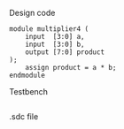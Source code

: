 Design code
```
module multiplier4 (
    input  [3:0] a,
    input  [3:0] b,
    output [7:0] product
);
    assign product = a * b;
endmodule

```
Testbench
```

```
.sdc file
```

```